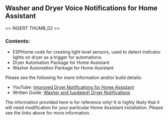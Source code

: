 ## Washer and Dryer Voice Notifications for Home Assistant

<< INSERT THUMB_02 >>

### Contents: 
- ESPHome code for creating light level sensors, used to detect indicator lights on dryer as a trigger for automations.
- Dryer Automation Package for Home Assistant
- Washer Automation Package for Home Assistant

Please see the following for more information and/or build details:

- YouTube: [Improved Dryer Notifications for Home Assistant](https://youtu.be/P5Xm-LPHFRY)
- Written Guide: [Washer and [updated] Dryer Notifications](https://resinchemtech.blogspot.com/2024/01/washer-dryer-updated.html)

The information provided here is for reference only!  It is highly likely that it will need modification for your particular Home Assistant installation.  Please see the links above for more information.
